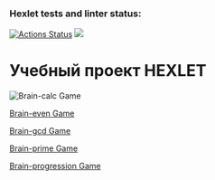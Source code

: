### Hexlet tests and linter status:
[![Actions Status](https://github.com/alexanderthecreator/python-project-lvl1/workflows/hexlet-check/badge.svg)](https://github.com/alexanderthecreator/python-project-lvl1/actions)
<a href="https://codeclimate.com/github/alexanderthecreator/python-project-lvl1/maintainability"><img src="https://api.codeclimate.com/v1/badges/b975a0a03abbc94c1b8a/maintainability" /></a>

# Учебный проект **HEXLET**

![Brain-calc Game](https://asciinema.org/a/7z6Q4M3osPxmZdVtiei2WXTU5)

[Brain-even Game](https://asciinema.org/a/UV6NFR5BqMBBARgYNXrVgYVCn)

[Brain-gcd Game](https://asciinema.org/a/EcbR0OaoMu0eu1J4C0KD9lEwc)

[Brain-prime Game](https://asciinema.org/a/ftUZVVwGTe9ttGxNDT63wTjFE)

[Brain-progression Game](https://asciinema.org/a/EgMOQ54d4nbSjQZfmLv0WPw8M)